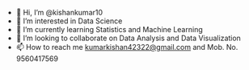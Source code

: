 - 👋 Hi, I’m @kishankumar10
- 👀 I’m interested in Data Science
- 🌱 I’m currently learning Statistics and Machine Learning
- 💞️ I’m looking to collaborate on Data Analysis and Data Visualization
- 📫 How to reach me kumarkishan42322@gmail.com and Mob. No. 9560417569

<!---
kishankumar10/kishankumar10 is a ✨ special ✨ repository because its `README.md` (this file) appears on your GitHub profile.
You can click the Preview link to take a look at your changes.
--->

